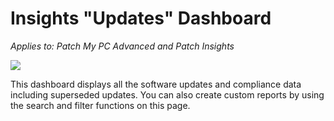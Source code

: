 # Insights "Updates" Dashboard

_Applies to: Patch My PC Advanced and Patch Insights_

![](../../../_images/image%20%28303%29.png%20"Software%20Updates%20dashboard")

This dashboard displays all the software updates and compliance data including superseded updates.  You can also create custom reports by using the search and filter functions on this page.
